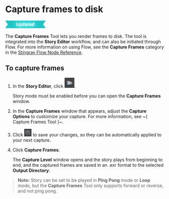 # Capture frames to disk

![UPDATED](../../images/updated.png)

The **Capture Frames** Tool lets you render frames to disk. The tool is integrated into the **Story Editor** workflow, and can also be initiated through Flow. For more information on using Flow, see the **Capture Frames** category in the [Stingray Flow Node Reference](../../../flow_ref/index.html).

## To capture frames

1. In the **Story Editor**, click ![](../../images/icon_capture_frame.png).

	 Story mode must be enabled before you can open the **Capture Frames** window.

2. In the **Capture Frames** window that appears, adjust the **Capture Options** to customize your capture. For more information, see ~{ Capture Frames Tool }~.

3. Click ![](../../images/icon_save.png) to save your changes, so they can be automatically applied to your next capture.

4. Click **Capture Frames**.

    The **Capture Level** window opens and the story plays from beginning to end, and the captured frames are saved in an .exr format to the selected **Output Directory**.

  >**Note:** Story can be set to be played in **Ping Pong** mode or **Loop** mode, but the **Capture Frames** Tool only supports forward or reverse, and not ping pong.
